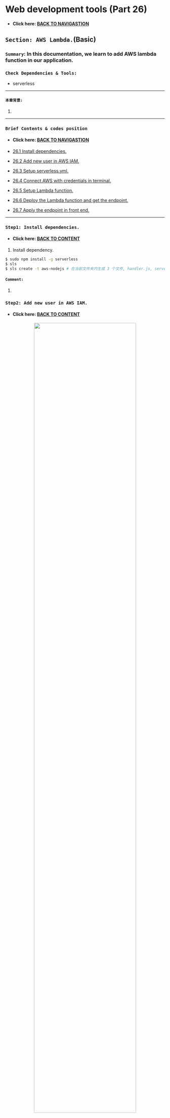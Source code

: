 # Web development tools (Part 26)

- #### Click here: [BACK TO NAVIGASTION](https://github.com/DonghaoWu/WebDev-tools-demo/blob/master/README.md)

## `Section: AWS Lambda.`(Basic)

### `Summary`: In this documentation, we learn to add AWS lambda function in our application.

### `Check Dependencies & Tools:`

- serverless
------------------------------------------------------------

#### `本章背景: `
1. 
------------------------------------------------------------

### <span id="26.0">`Brief Contents & codes position`</span>

- #### Click here: [BACK TO NAVIGASTION](https://github.com/DonghaoWu/WebDev-tools-demo/blob/master/README.md)

- [26.1 Install dependencies.](#26.1)
- [26.2 Add new user in AWS IAM.](#26.2)
- [26.3 Setup serverless.yml.](#26.3)
- [26.4 Connect AWS with credentials in terminal.](#26.4)
- [26.5 Setup Lambda function.](#26.5)
- [26.6 Deploy the Lambda function and get the endpoint.](#26.6)
- [26.7 Apply the endpoint in front end.](#26.7)

------------------------------------------------------------

### <span id="26.1">`Step1: Install dependencies.`</span>

- #### Click here: [BACK TO CONTENT](#26.0)

1. Install dependency.

```bash
$ sudo npm install -g serverless
$ sls
$ sls create -t aws-nodejs # 在当前文件夹内生成 3 个文件, handler.js, serverless.yml, .gitignore
```

#### `Comment:`
1. 


### <span id="26.2">`Step2: Add new user in AWS IAM.`</span>

- #### Click here: [BACK TO CONTENT](#26.0)

<p align="center">
<img src="../assets/p26-01.png" width=80%>
</p>

------------------------------------------------------------

<p align="center">
<img src="../assets/p26-02.png" width=80%>
</p>

------------------------------------------------------------

<p align="center">
<img src="../assets/p26-03.png" width=80%>
</p>

------------------------------------------------------------

<p align="center">
<img src="../assets/p26-04.png" width=80%>
</p>

------------------------------------------------------------

#### `Comment:`
1. 在这个过程中，主要取得三个主要参数：

```bash
username：smart-brain-lambda
Access key：----
Secret Key：----
```

### <span id="26.3">`Step3: Setup serverless.yml.`</span>

- #### Click here: [BACK TO CONTENT](#26.0)

- __`Location: ./demo-apps/lambda/serverless.yml`__

```yml
service: smart-brain-lambda

provider:
  name: aws
  runtime: nodejs12.x

  stage: dev # or prod
  region: us-east-1

functions:
  rank:
    handler: handler.rank
    events:
      - http: # use api gateway service
          path: rank
          method: get
```

------------------------------------------------------------

#### `Comment:`
1. :star::star::star:要注意的是 `service 指的是 IAM Username`。

### <span id="26.4">`Step4: Connect AWS with credentials in terminal.`</span>

- #### Click here: [BACK TO CONTENT](#26.0)

```bash
$ cd <handler.js directory>
$ sls config credentials --provider aws --key <access key> --secret <secret access key> -o
```

------------------------------------------------------------

#### `Comment:`
1. 

### <span id="26.5">`Step5: Setup Lambda function.`</span>

- #### Click here:  [BACK TO CONTENT](#26.0)

- __`Location: ./demo-apps/lambda/handler.js`__

```js
'use strict';

const emojis = [
  '😄', '😃', '😀', '😊', '😉', '😍', '🔶', '🔷', '🚀'
];

module.exports.rank = async event => {
  const rank = event.queryStringParameters.rank;
  const rankEmoji = emojis[rank >= emojis.length ? emojis.length - 1 : rank];
  return {
    statusCode: 200,
    headers: {
      'Access-Control-Allow-Origin': '*'
    },
    body: JSON.stringify(
      {
        message: 'Go Serverless v1.0! Your function executed successfully!',
        input: rankEmoji,
      },
      null,
      2
    ),
  };
};
```

#### `Comment:`
1. :star::star::star: `event.queryStringParameters.rank` 就是指 endpoint 里面包含的查询值，如 endpoint:

```bash
https://6ilr84f878.execute-api.us-east-1.amazonaws.com/prod/rank?rank=5
```

2. `event.queryStringParameters.rank` 的值为 5。

### <span id="26.6">`Step6: Deploy the Lambda function and get the endpoint.`</span>

- #### Click here: [BACK TO CONTENT](#26.0)

1. Terminal commands:

```bash
$ sls deploy # deploy the lambda function

$ sls invoke --function rank # invoke the function in AWS.
$ sls invoke local --function rank # invoke the function locally.
```

2. Get the endpoint.

<p align="center">
<img src="../assets/p26-05.png" width=80%>
</p>

------------------------------------------------------------

3. Visit the endpoint in browser.

<p align="center">
<img src="../assets/p26-06.png" width=80%>
</p>

------------------------------------------------------------

#### `Comment:`
1. 

------------------------------------------------------------


### <span id="26.7">`Step7: Apply the endpoint in front end.`</span>

- #### Click here: [BACK TO CONTENT](#26.0)

- __`Location: ./demo-apps/frontend-smart-brain-AWS/src/components/Rank/Rank.js`__

```jsx
import React from 'react';

class Rank extends React.Component {
  constructor() {
    super();
    this.state = {
      emoji: '',
    }
  }

  componentDidMount() {
    this.generateEmoji(this.props.entries);
  }

  componentDidUpdate(prevProps, prevState) {
    if (prevProps.entries === this.props.entries && prevProps.name === this.props.name) {
      return null;
    }
    this.generateEmoji(this.props.entries)
  }

  generateEmoji = (entries) => {
    fetch(`https://6ilr84f27c.execute-api.us-east-1.amazonaws.com/prod/rank?rank=${entries}`)
      .then(res => res.json())
      .then(data => {
        return this.setState({ emoji: data.input })
      })
  }

  render() {
    return (
      <div>
        <div className='white f3'>
          {`${this.props.name}, your current entry count is...`}
        </div>
        <div className='white f1'>
          {this.props.entries}
        </div>
        <div className='white f1'>
          {this.state.emoji}
        </div>
      </div>
    )
  }
}

export default Rank;
```

#### `Comment:`
1. Get errors when using an invalid endpoint.

<p align="center">
<img src="../assets/p26-07.png" width=80%>
</p>

------------------------------------------------------------

2. Get it done.

<p align="center">
<img src="../assets/p26-08.png" width=80%>
</p>

------------------------------------------------------------

3. 注意里面 `componentDidMount` 和 `componentDidUpdate` 的用法。

- 本章用到的全部资料：

- #### Click here: [BACK TO CONTENT](#26.0)
- #### Click here: [BACK TO NAVIGASTION](https://github.com/DonghaoWu/WebDev-tools-demo/blob/master/README.md)